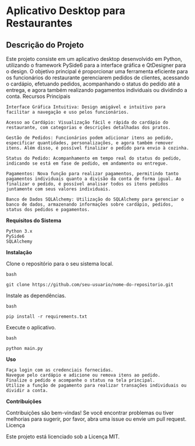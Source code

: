 # Aplicativo Desktop para Restaurantes
## Descrição do Projeto

Este projeto consiste em um aplicativo desktop desenvolvido em Python, utilizando o framework PySide6 para a interface gráfica e QtDesigner para o design. O objetivo principal é proporcionar uma ferramenta eficiente para os funcionários do restaurante gerenciarem pedidos de clientes, acessando o cardápio, efetuando pedidos, acompanhando o status do pedido até a entrega, e agora também realizando pagamentos individuais ou dividindo a conta.
Recursos Principais

    Interface Gráfica Intuitiva: Design amigável e intuitivo para facilitar a navegação e uso pelos funcionários.

    Acesso ao Cardápio: Visualização fácil e rápida do cardápio do restaurante, com categorias e descrições detalhadas dos pratos.

    Gestão de Pedidos: Funcionários podem adicionar itens ao pedido, especificar quantidades, personalizações, e agora também remover itens. Além disso, é possível finalizar o pedido para envio à cozinha.

    Status do Pedido: Acompanhamento em tempo real do status do pedido, indicando se está em fase de pedido, em andamento ou entregue.

    Pagamentos: Nova função para realizar pagamentos, permitindo tanto pagamentos individuais quanto a divisão da conta de forma igual. Ao finalizar o pedido, é possível analisar todos os itens pedidos juntamente com seus valores individuais.

    Banco de Dados SQLAlchemy: Utilização do SQLAlchemy para gerenciar o banco de dados, armazenando informações sobre cardápio, pedidos, status dos pedidos e pagamentos.

**Requisitos do Sistema**

    Python 3.x
    PySide6
    SQLAlchemy

**Instalação**

Clone o repositório para o seu sistema local.

    bash

    git clone https://github.com/seu-usuario/nome-do-repositorio.git
    
Instale as dependências.
    
    bash
    
    pip install -r requirements.txt
    
Execute o aplicativo.
    
    bash

    python main.py

**Uso**

    Faça login com as credenciais fornecidas.
    Navegue pelo cardápio e adicione ou remova itens ao pedido.
    Finalize o pedido e acompanhe o status na tela principal.
    Utilize a função de pagamento para realizar transações individuais ou dividir a conta.

**Contribuições**

Contribuições são bem-vindas! Se você encontrar problemas ou tiver melhorias para sugerir, por favor, abra uma issue ou envie um pull request.
Licença

Este projeto está licenciado sob a Licença MIT.
